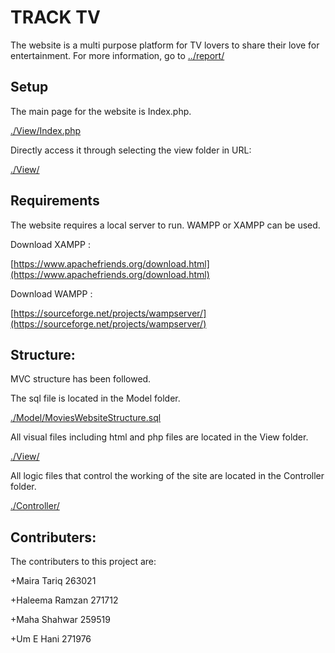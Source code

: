 # TRACK TV
The website is a multi purpose platform for TV lovers to share their love for entertainment. For more information, go to 
[../report/](../report/)

## Setup

The main page for the website is Index.php.

[./View/Index.php](./View/Index.php)

Directly access it through selecting the view folder in URL:

[./View/](./View/)


## Requirements
The website requires a local server to run. WAMPP or XAMPP can be used.

Download XAMPP :

[https://www.apachefriends.org/download.html](https://www.apachefriends.org/download.html)

Download WAMPP :

[https://sourceforge.net/projects/wampserver/](https://sourceforge.net/projects/wampserver/)


## Structure:

MVC structure has been followed. 

The sql file is located in the Model folder.

[./Model/MoviesWebsiteStructure.sql](./Model/MoviesWebsiteStructure.sql)

All visual files including html and php files are located in the View folder.


[./View/](./View/)


All logic files that control the working of the site are located in the Controller folder.

[./Controller/](./Controller/)


## Contributers:
The contributers to this project are:

+Maira Tariq 263021

+Haleema Ramzan 271712

+Maha Shahwar 259519

+Um E Hani 271976
